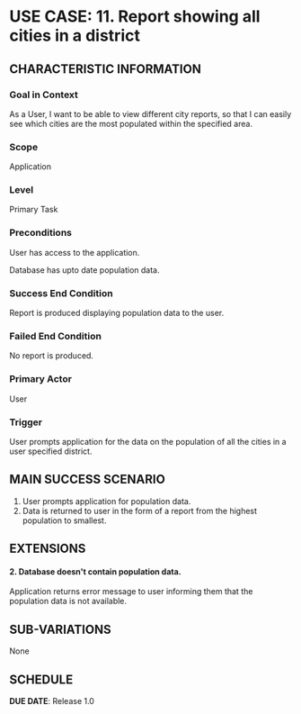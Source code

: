 # USE CASE: 11. Report showing all cities in a district

## CHARACTERISTIC INFORMATION

### Goal in Context
As a User, I want to be able to view different city reports, so that I can easily see which cities are the most populated within the specified area.


### Scope
Application


### Level
Primary Task


### Preconditions
User has access to the application.

Database has upto date population data.


### Success End Condition
Report is produced displaying population data to the user.


### Failed End Condition
No report is produced.


### Primary Actor
User


### Trigger
User prompts application for the data on the population of all the cities in a user specified district.


## MAIN SUCCESS SCENARIO
1. User prompts application for population data.
2. Data is returned to user in the form of a report from the highest population to smallest.


## EXTENSIONS
#### 2. Database doesn't contain population data.
Application returns error message to user informing them that the population data is not available.


## SUB-VARIATIONS
None


## SCHEDULE

**DUE DATE**: Release 1.0

